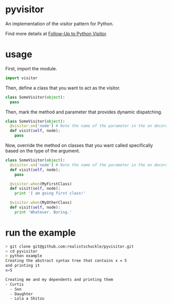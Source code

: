 # pyvisitor

An implementation of the visitor pattern for Python.

Find more details at [Follow-Up to Python Visitor](http://curtis.schlak.com/2013/06/20/follow-up-to-python-visitor-pattern.html).

# usage

First, import the module.

```python
import visitor
```

Then, define a class that you want to act as the visitor.

```python
class SomeVisitor(object):
  pass
```

Then, mark the method and parameter that provides dynamic dispatching.

```python
class SomeVisitor(object):
  @visitor.on('node') # Note the name of the parameter in the on decorator
  def visit(self, node);
    pass
```

Now, override the method on classes that you want called specifically based on
the type of the argument.

```python
class SomeVisitor(object):
  @visitor.on('node') # Note the name of the parameter in the on decorator
  def visit(self, node);
    pass

  @visitor.when(MyFirstClass)
  def visit(self, node):
    print 'I am going first class!'

  @visitor.when(MyOtherClass)
  def visit(self, node):
    print 'Whatever. Boring.'
```

# run the example

```bash
> git clone git@github.com:realistschuckle/pyvisitor.git
> cd pyvisitor
> python example
Creating the abstract syntax tree that contains x = 5
and printing it
x=5

Creating me and my dependents and printing them
- Curtis
  - Son
  - Daughter
  - Lola a Shitzu
```